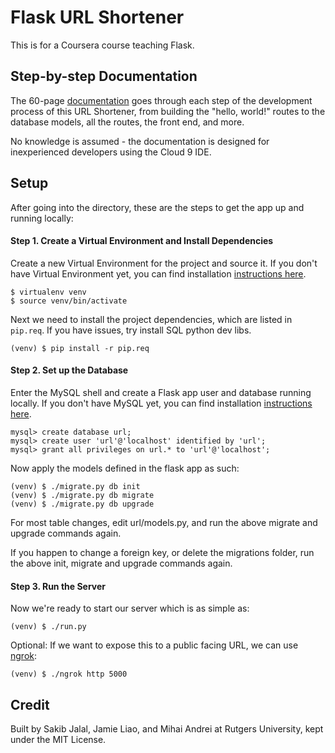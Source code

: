 # Flask URL Shortener

This is for a Coursera course teaching Flask.

## Step-by-step Documentation

The 60-page [documentation]() goes through each step of the development process of this URL Shortener, from building the "hello, world!" routes to the database models, all the routes, the front end, and more.

No knowledge is assumed - the documentation is designed for inexperienced developers using the Cloud 9 IDE.

## Setup

After going into the directory, these are the steps to get the app up and running locally:

#### Step 1. Create a Virtual Environment and Install Dependencies

Create a new Virtual Environment for the project and source it.  If you don't have Virtual Environment yet, you can find installation [instructions here](https://virtualenv.readthedocs.org/en/latest/).

```
$ virtualenv venv
$ source venv/bin/activate
```

Next we need to install the project dependencies, which are listed in `pip.req`. If you have issues, try install SQL python dev libs.

```
(venv) $ pip install -r pip.req
```

#### Step 2. Set up the Database

Enter the MySQL shell and create a Flask app user and database running locally. If you don't have MySQL yet, you can find installation [instructions here](http://dev.mysql.com/doc/refman/5.7/en/installing.html).

```
mysql> create database url;
mysql> create user 'url'@'localhost' identified by 'url';
mysql> grant all privileges on url.* to 'url'@'localhost';
```

Now apply the models defined in the flask app as such:

```
(venv) $ ./migrate.py db init
(venv) $ ./migrate.py db migrate
(venv) $ ./migrate.py db upgrade
```

For most table changes, edit url/models.py, and run the above migrate and upgrade commands again.

If you happen to change a foreign key, or delete the migrations folder, run the above init, migrate and upgrade commands again.

#### Step 3. Run the Server

Now we're ready to start our server which is as simple as:

```
(venv) $ ./run.py
```

Optional: If we want to expose this to a public facing URL, we can use [ngrok](https://ngrok.com/):

```
(venv) $ ./ngrok http 5000
```

## Credit

Built by Sakib Jalal, Jamie Liao, and Mihai Andrei at Rutgers University, kept under the MIT License.
